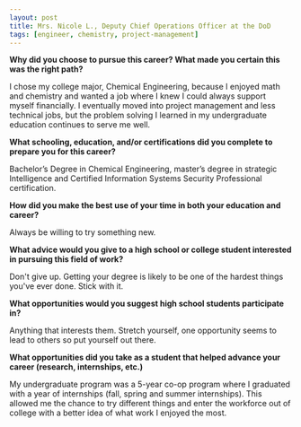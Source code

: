 ```yaml
---
layout: post
title: Mrs. Nicole L., Deputy Chief Operations Officer at the DoD
tags: [engineer, chemistry, project-management]
---
```


**Why did you choose to pursue this career?  What made you certain this was the right path?**

I chose my college major, Chemical Engineering, because I enjoyed math and chemistry and wanted a job where I knew I could always support myself financially.  I eventually moved into project management and less technical jobs, but the problem solving I learned in my undergraduate education continues to serve me well.

**What schooling, education, and/or certifications did you complete to prepare you for this career?**

Bachelor’s Degree in Chemical Engineering, master’s degree in strategic Intelligence and Certified Information Systems Security Professional certification.

**How did you make the best use of your time in both your education and career?**

Always be willing to try something new.

**What advice would you give to a high school or college student interested in pursuing this field of work?**

Don't give up.  Getting your degree is likely to be one of the hardest things you've ever done.  Stick with it.

**What opportunities would you suggest high school students participate in?**

Anything that interests them.  Stretch yourself, one opportunity seems to lead to others so put yourself out there.

**What opportunities did you take as a student that helped advance your career (research, internships, etc.)**

My undergraduate program was a 5-year co-op program where I graduated with a year of internships (fall, spring and summer internships).  This allowed me the chance to try different things and enter the workforce out of college with a better idea of what work I enjoyed the most.  
